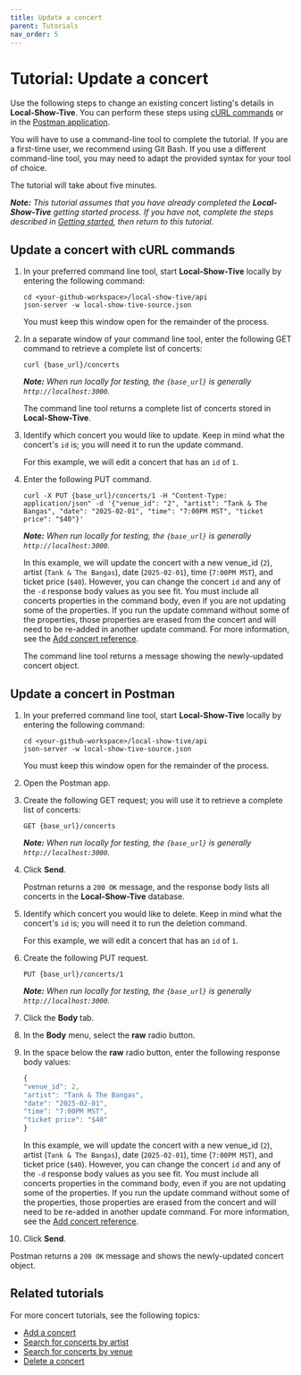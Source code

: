 ```yaml
---
title: Update a concert
parent: Tutorials
nav_order: 5
---
```


# Tutorial: Update a concert

Use the following steps to change an existing concert listing's details in **Local-Show-Tive**. You can perform these steps using [cURL commands](#update-a-concert-with-curl-commands) or in the [Postman application](#update-a-concert-in-postman).

You will have to use a command-line tool to complete the tutorial. If you are a first-time user, we recommend using Git Bash. If you use a different command-line tool, you may need to adapt the provided syntax for your tool of choice.

The tutorial will take about five minutes. 

_**Note:** This tutorial assumes that you have already completed the **Local-Show-Tive** getting started process. If you have not, complete the steps described in [Getting started](../getting-started.md), then return to this tutorial._

## Update a concert with cURL commands

1. In your preferred command line tool, start **Local-Show-Tive** locally by entering the following command:

    ```shell
    cd <your-github-workspace>/local-show-tive/api
    json-server -w local-show-tive-source.json
    ```
    You must keep this window open for the remainder of the process.

2. In a separate window of your command line tool, enter the following GET command to retrieve a complete list of concerts:

    ```shell
    curl {base_url}/concerts
    ```
    _**Note:** When run locally for testing, the `{base_url}` is generally `http://localhost:3000`._

    The command line tool returns a complete list of concerts stored in **Local-Show-Tive**.

3. Identify which concert you would like to update. Keep in mind what the concert's `id` is; you will need it to run the update command. 

    For this example, we will edit a concert that has an `id` of `1`.

4. Enter the following PUT command. 

    ```shell
    curl -X PUT {base_url}/concerts/1 -H "Content-Type: application/json" -d '{"venue_id": "2", "artist": "Tank & The Bangas", "date": "2025-02-01", "time": "7:00PM MST", "ticket price": "$40"}'
    ```
    _**Note:** When run locally for testing, the `{base_url}` is generally `http://localhost:3000`._

    In this example, we will update the concert with a new venue_id (`2`), artist (`Tank & The Bangas`), date (`2025-02-01`), time (`7:00PM MST`), and ticket price (`$40`). However, you can change the concert `id` and any of the `-d` response body values as you see fit. You must include all concerts properties in the command body, even if you are not updating some of the properties. If you run the update command without some of the properties, those properties are erased from the concert and will need to be re-added in another update command. For more information, see the [Add concert reference](../references/post-add-concert.md).

    The command line tool returns a message showing the newly-updated concert object.

## Update a concert in Postman

1. In your preferred command line tool, start **Local-Show-Tive** locally by entering the following command:

    ```shell
    cd <your-github-workspace>/local-show-tive/api
    json-server -w local-show-tive-source.json
    ```
    You must keep this window open for the remainder of the process.

2. Open the Postman app.

3. Create the following GET request; you will use it to retrieve a complete list of concerts:

    ```shell
    GET {base_url}/concerts
    ```
    _**Note:** When run locally for testing, the `{base_url}` is generally `http://localhost:3000`._

4. Click **Send**. 

   Postman returns a `200 OK` message, and the response body lists all concerts in the **Local-Show-Tive** database.

5. Identify which concert you would like to delete. Keep in mind what the concert's `id` is; you will need it to run the deletion command.

    For this example, we will edit a concert that has an `id` of `1`.

6. Create the following PUT request. 

    ```shell
    PUT {base_url}/concerts/1
    ```
    _**Note:** When run locally for testing, the `{base_url}` is generally `http://localhost:3000`._

7. Click the **Body** tab.

8. In the **Body** menu, select the **raw** radio button.

9. In the space below the **raw** radio button, enter the following response body values:

   ```js
   {
   "venue_id": 2,
   "artist": "Tank & The Bangas",
   "date": "2025-02-01",
   "time": "7:00PM MST",
   "ticket price": "$40"
   }
   ```
   In this example, we will update the concert with a new venue_id (`2`), artist (`Tank & The Bangas`), date (`2025-02-01`), time (`7:00PM MST`), and ticket price (`$40`). However, you can change the concert `id` and any of the `-d` response body values as you see fit. You must include all concerts properties in the command body, even if you are not updating some of the properties. If you run the update command without some of the properties, those properties are erased from the concert and will need to be re-added in another update command. For more information, see the [Add concert reference](../references/post-add-concert.md).

10. Click **Send**. 

   Postman returns a `200 OK` message and shows the newly-updated concert object.

## Related tutorials

For more concert tutorials, see the following topics:
- [Add a concert](add-a-concert.md)
- [Search for concerts by artist](serach-for-concerts-by-artist.md)
- [Search for concerts by venue](search-for-concerts-by-venue.md)
- [Delete a concert](delete-a-concert.md)
